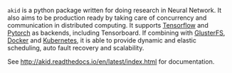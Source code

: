 `akid` is a python package written for doing research in Neural Network. It
also aims to be production ready by taking care of concurrency and
communication in distributed computing. It supports [Tensorflow](tensorflow.org)
and [Pytorch](pytorch.org) as backends, including Tensorboard. If combining with
[GlusterFS](https://www.gluster.org/), [Docker](https://www.docker.com/) and
[Kubernetes](kubernetes.io), it is able to provide dynamic and elastic
scheduling, auto fault recovery and scalability.

See http://akid.readthedocs.io/en/latest/index.html for documentation.
